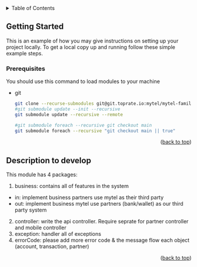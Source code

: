 <!-- TABLE OF CONTENTS -->
<details>
  <summary>Table of Contents</summary>
  <ol>
    <li>
      <a href="#about-the-project">About The Project</a>
      <ul>
        <li><a href="#built-with">Built With</a></li>
      </ul>
    </li>
    <li>
      <a href="#getting-started">Getting Started</a>
      <ul>
        <li><a href="#prerequisites">Prerequisites</a></li>
        <li><a href="#installation">Installation</a></li>
      </ul>
    </li>
    <li><a href="#usage">Usage</a></li>
    <li><a href="#roadmap">Roadmap</a></li>
    <li><a href="#contributing">Contributing</a></li>
    <li><a href="#license">License</a></li>
    <li><a href="#contact">Contact</a></li>
    <li><a href="#acknowledgments">Acknowledgments</a></li>
  </ol>
</details>

<!-- GETTING STARTED -->
## Getting Started

This is an example of how you may give instructions on setting up your project locally.
To get a local copy up and running follow these simple example steps.

### Prerequisites

You should use this command to load modules to your machine
* git
  ```sh
  git clone --recurse-submodules git@git.toprate.io:mytel/mytel-family/mytel-family-internal.git
  #git submodule update --init --recursive
  git submodule update --recursive --remote
  
  #git submodule foreach --recursive git checkout main
  git submodule foreach --recursive "git checkout main || true"
  ```
<p align="right">(<a href="#readme-top">back to top</a>)</p>

<!-- DESCRIPTION -->
## Description to develop
This module has 4 packages:


1. business: contains all of features in the system
- in: implement business partners use mytel as their third party
- out: implement business mytel use partners (bank/wallet) as our third party system
2. controller: write the api controller. Require seprate for partner controller and mobile controller 
3. exception: handler all of exceptions
4. errorCode: please add more error code & the message flow each object (account, transaction, partner)

<p align="right">(<a href="#readme-top">back to top</a>)</p>

